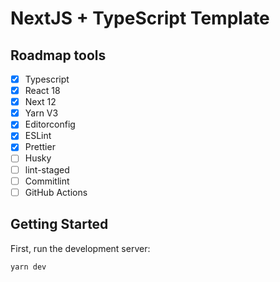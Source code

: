 # NextJS + TypeScript Template

## Roadmap tools

- [x] Typescript
- [x] React 18
- [x] Next 12
- [x] Yarn V3
- [x] Editorconfig
- [x] ESLint
- [x] Prettier
- [ ] Husky
- [ ] lint-staged
- [ ] Commitlint
- [ ] GitHub Actions

## Getting Started

First, run the development server:

```bash
yarn dev
```
